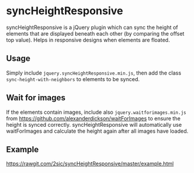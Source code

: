 syncHeightResponsive
====================

syncHeightResponsive is a jQuery plugin which can sync the height of elements that are displayed beneath each other (by comparing the offset top value). Helps in responsive designs when elements are floated.

## Usage
Simply include `jquery.syncHeightResponsive.min.js`, then add the class `sync-height-with-neighbors` to elements to be synced.  

## Wait for images
If the elements contain images, include also `jquery.waitforimages.min.js` from https://github.com/alexanderdickson/waitForImages to ensure the height is synced correctly. syncHeightResponsive will automatically use waitForImages and calculate the height again after all images have loaded.

## Example
https://rawgit.com/2sic/syncHeightResponsive/master/example.html